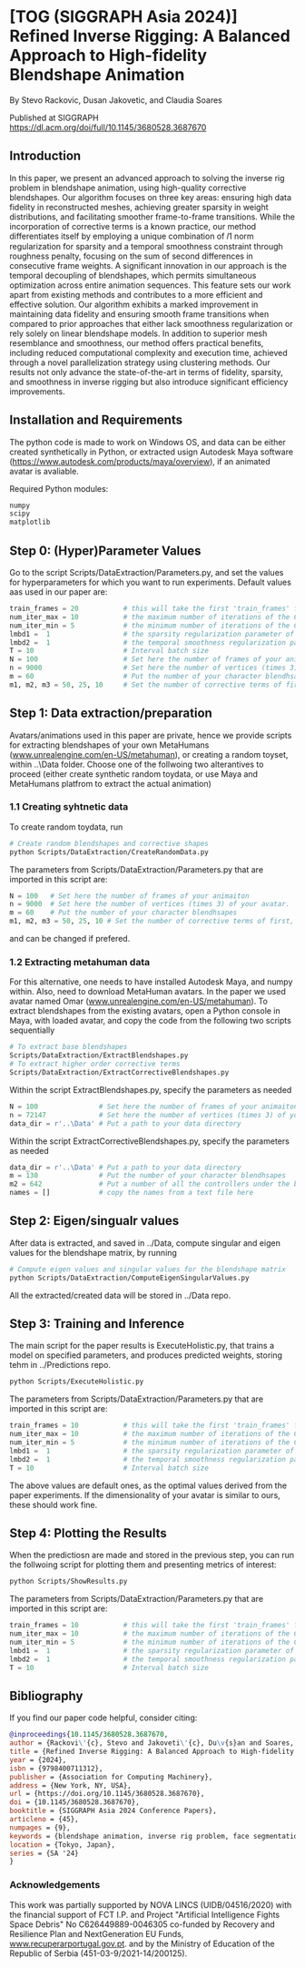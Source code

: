 # [TOG (SIGGRAPH Asia 2024)] Refined Inverse Rigging: A Balanced Approach to High-fidelity Blendshape Animation

By Stevo Rackovic, Dusan Jakovetic, and Claudia Soares

Published at SIGGRAPH https://dl.acm.org/doi/full/10.1145/3680528.3687670

## Introduction

In this paper, we present an advanced approach to solving the inverse rig problem in blendshape animation, using high-quality corrective blendshapes. Our algorithm focuses on three key areas: ensuring high data fidelity in reconstructed meshes, achieving greater sparsity in weight distributions, and facilitating smoother frame-to-frame transitions. While the incorporation of corrective terms is a known practice, our method differentiates itself by employing a unique combination of 𝑙1 norm regularization for sparsity and a temporal smoothness constraint through roughness penalty, focusing on the sum of second differences in consecutive frame weights. A significant innovation in our approach is the temporal decoupling of blendshapes, which permits simultaneous optimization across entire animation sequences. This feature sets our work apart from existing methods and contributes to a more efficient and effective solution. Our algorithm exhibits a marked improvement in maintaining data fidelity and ensuring smooth frame transitions when compared to prior approaches that either lack smoothness regularization or rely solely on linear blendshape models. In addition to superior mesh resemblance and smoothness, our method offers practical benefits, including reduced computational complexity and execution time, achieved through a novel parallelization strategy using clustering methods. Our results not only advance the state-of-the-art in terms of fidelity, sparsity, and smoothness in inverse rigging but also introduce significant efficiency improvements.

## Installation and Requirements

The python code is made to work on Windows OS, and data can be either created synthetically in Python, or extracted usign Autodesk Maya software (https://www.autodesk.com/products/maya/overview), if an animated avatar is avaliable. 

Required Python modules: 

```python
numpy
scipy
matplotlib
```

## Step 0: (Hyper)Parameter Values

Go to the script Scripts/DataExtraction/Parameters.py, and set the values for hyperparameters for which you want to run experiments. 
Default values aas used in our paper are: 
```python
train_frames = 20           # this will take the first 'train_frames' from 'weights.npy' matrix as a training set
num_iter_max = 10           # the maximum number of iterations of the CD solver
num_iter_min = 5            # the minimum number of iterations of the CD solver
lmbd1 =  1                  # the sparsity regularization parameter of the objective funciton
lmbd2 =  1                  # the temporal smoothness regularization parameter of the objective funciton
T = 10                      # Interval batch size
N = 100                     # Set here the number of frames of your animaiton
n = 9000                    # Set here the number of vertices (times 3) of your avatar. 
m = 60                      # Put the number of your character blendhsapes
m1, m2, m3 = 50, 25, 10     # Set the number of corrective terms of first, second and third level, respectively
```

## Step 1: Data extraction/preparation

Avatars/animations used in this paper are private, hence we provide scripts for extracting blendshapes of your own MetaHumans (www.unrealengine.com/en-US/metahuman), or creating a random toyset, within ..\Data folder. Choose one of the follwoing two alterantives to proceed (either create synthetic random toydata, or use Maya and MetaHumans platfrom to extract the actual animation)

### 1.1 Creating syhtnetic data 

To create random toydata, run 

```bash
# Create random blendshapes and corrective shapes
python Scripts/DataExtraction/CreateRandomData.py
```
The parameters from Scripts/DataExtraction/Parameters.py that are imported in this script are:
```python
N = 100   # Set here the number of frames of your animaiton
n = 9000  # Set here the number of vertices (times 3) of your avatar. 
m = 60    # Put the number of your character blendhsapes
m1, m2, m3 = 50, 25, 10 # Set the number of corrective terms of first, second and third level, respectively
```
and can be changed if prefered.

### 1.2 Extracting metahuman data 

For this alternative, one needs to have installed Autodesk Maya, and numpy within. Also, need to download MetaHuman avatars. In the paper we used avatar named Omar (www.unrealengine.com/en-US/metahuman).
To extract blendshapes from the existing avatars, open a Python console in Maya, with loaded avatar, and copy the code from the following two scripts sequentially

```bash
# To extract base blendshapes
Scripts/DataExtraction/ExtractBlendshapes.py
# To extract higher order corrective terms
Scripts/DataExtraction/ExtractCorrectiveBlendshapes.py
```

Within the script ExtractBlendshapes.py, specify the parameters as needed
```python
N = 100               # Set here the number of frames of your animaiton
n = 72147             # Set here the number of vertices (times 3) of your avatar. The default value for metahumans is given here
data_dir = r'..\Data' # Put a path to your data directory
```
Within the script ExtractCorrectiveBlendshapes.py, specify the parameters as needed
```python
data_dir = r'..\Data' # Put a path to your data directory
m = 130               # Put the number of your character blendhsapes
m2 = 642              # Put a number of all the controllers under the blendshape node
names = []            # copy the names from a text file here 
```

## Step 2: Eigen/singualr values

After data is extracted, and saved in ../Data, compute singular and eigen values for the blendshape matrix, by running 

```bash
# Compute eigen values and singular values for the blendshape matrix
python Scripts/DataExtraction/ComputeEigenSingularValues.py
```

All the extracted/created data will be stored in ../Data repo.

## Step 3: Training and Inference

The main script for the paper results is ExecuteHolistic.py, that trains a model on specified parameters, and produces predicted weights, storing tehm in ../Predictions repo.
```bash
python Scripts/ExecuteHolistic.py
```
The parameters from Scripts/DataExtraction/Parameters.py that are imported in this script are:
```python
train_frames = 10           # this will take the first 'train_frames' from 'weights.npy' matrix as a training set
num_iter_max = 10           # the maximum number of iterations of the CD solver
num_iter_min = 5            # the minimum number of iterations of the CD solver
lmbd1 =  1                  # the sparsity regularization parameter of the objective funciton
lmbd2 =  1                  # the temporal smoothness regularization parameter of the objective funciton
T = 10                      # Interval batch size
```
The above values are default ones, as the optimal values derived from the paper experiments. If the dimensionality of your avatar is similar to ours, these should work fine.

## Step 4: Plotting the Results

When the predictiosn are made and stored in the previous step, you can run the follwoing script for plotting them and presenting metrics of interest: 
```bash
python Scripts/ShowResults.py
```
The parameters from Scripts/DataExtraction/Parameters.py that are imported in this script are:
```python
train_frames = 10           # this will take the first 'train_frames' from 'weights.npy' matrix as a training set
num_iter_max = 10           # the maximum number of iterations of the CD solver
num_iter_min = 5            # the minimum number of iterations of the CD solver
lmbd1 =  1                  # the sparsity regularization parameter of the objective funciton
lmbd2 =  1                  # the temporal smoothness regularization parameter of the objective funciton
T = 10                      # Interval batch size
```

## Bibliography

If you find our paper code helpful, consider citing:

```bibtex
@inproceedings{10.1145/3680528.3687670,
author = {Rackovi\'{c}, Stevo and Jakoveti\'{c}, Du\v{s}an and Soares, Cl\'{a}udia},
title = {Refined Inverse Rigging: A Balanced Approach to High-fidelity Blendshape Animation},
year = {2024},
isbn = {9798400711312},
publisher = {Association for Computing Machinery},
address = {New York, NY, USA},
url = {https://doi.org/10.1145/3680528.3687670},
doi = {10.1145/3680528.3687670},
booktitle = {SIGGRAPH Asia 2024 Conference Papers},
articleno = {45},
numpages = {9},
keywords = {blendshape animation, inverse rig problem, face segmentation},
location = {Tokyo, Japan},
series = {SA '24}
}
```

### Acknowledgements

This work was partially supported by NOVA LINCS (UIDB/04516/2020) with the financial support of FCT I.P. and Project "Artificial Intelligence Fights Space Debris" No C626449889-0046305 co-funded by Recovery and Resilience Plan and NextGeneration EU Funds, www.recuperarportugal.gov.pt. and by the Ministry of Education of the Republic of Serbia (451-03-9/2021-14/200125).
